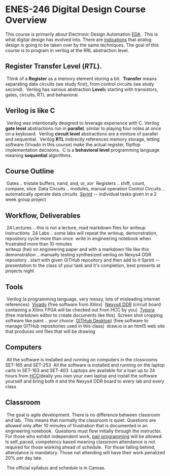 # ENES-246 Digital Design Course Overview

This course is primarily about Electronic Design Automation [EDA](https://en.wikipedia.org/wiki/Electronic_design_automation) . This is what digital design has evolved into. There are [indications](https://www.darpa.mil/work-with-us/electronics-resurgence-initiative) that analog design is going to be taken over by the same techniques.  The goal of this course is to program in verilog at the RRL abstraction level.

## Register Transfer Level (***RTL***). 

​	Think of a **Register** as a memory element storing a bit.
​	**Transfer** means separating data circuits (we study first), from control circuits  (we study second).
​	Verilog has various abstraction **Level**s starting with transistors, gates, circuits, RTL and behavioral.

## Verilog is like C

​	Verilog was intentionally designed to leverage experience with C.
​	Verilog **gate level** abstractions run in **parallel**, similar to playing four notes at once on a keyboard. 
​	Verilog **circuit level** abstractions are a mixture of parallel and sequential. 
​	Verilog **RTL** indirectly references memory storage, letting software (Vivado in this course) make the actual register, flipflop implementation decisions. 
​	C is a **behavioral level** programming language meaning **sequential** algorithms.

## Course Outline

​	Gates .. tristate buffers, nand, and, or, xor
​	Registers .. shift, count, compare, slice
​	Data Circuits .. modules, manual operation
​	Control Circuits .. automatically operate data circuits
​	[Sprint](https://en.wikipedia.org/wiki/Scrum_(software_development)#Sprint) -- individual tasks given in a  2 week group project

## Workflow, Deliverables

​	24 Lectures .. this is not a lecture, read markdown files for writeup instructions
​	24 Labs .. some labs will repeat the writeup, demonstration, repository cycle more than once
​		write in engineering notebook when frustrated more than 10 minutes	
​		writeup (hw) on engineering paper and with a markdown file like this
​		demonstration .. manually testing synthesized verilog on Nexys4 DDR
​		repository . start with given GITHub repository and then add to it
​	Sprint -- presentation to the class of your task and it's completion, best presents at projects night

## Tools

​	Verilog (a programming language, very messy, lots of misleading internet references)
​	[Vivado](https://www.xilinx.com/support/download.html) (free software from Xilinx)
​	[Nexys4 DDR](https://store.digilentinc.com/nexys-4-ddr-artix-7-fpga-trainer-board-recommended-for-ece-curriculum/) (circuit board containing a Xilinx FPGA will be checked out from HCC by you)
​	[Typora](https://typora.io/) (free markdown editor to create documents like this)
​	Screen shot cropping software like paint .. your choice
​	[GITHub Desktop](https://desktop.github.com/)) (free software to manage GITHub repositories used in this class)
​	draw.io  is an html5 web site that produces xml files that will be drawing

## Computers

​	All the software is installed and running on computers in the clossrooms SET-165 and SET-253
​	All the software is installed and running on the laptop carts in SET-163 and SET-403
​	Laptops are available for a loan up to 24 hours from [HCC](http://howardcc.smartcatalogiq.com/en/2015-2016/Catalog/General-Information/Computer-Services/Laptop-Loans)
​	Ideally you own your own laptop and install the software yourself and bring both it and the Nexys4 DDR board to every lab and every class

## Classroom

​	The goal is agile development. There is no difference between classroom and lab.
​	This means that normally the classroom is quiet.
​	Questions are allowed only after 10 minutes of frustration that is documented in an engineering notebook.
​	Questions must flow initially through the instructor.
​	For those who exhibit independent work, [pair programming](https://en.wikipedia.org/wiki/Pair_programming) will be allowed.
​	Is self_paced, competency based meaning classroom attendance is not required for those working ahead of schedule.
​	For those falling behind, attendance is mandatory.  Those not attending will have their work penalized 20% per day 	late. 

​	The official syllabus and schedule is in Canvas. 


